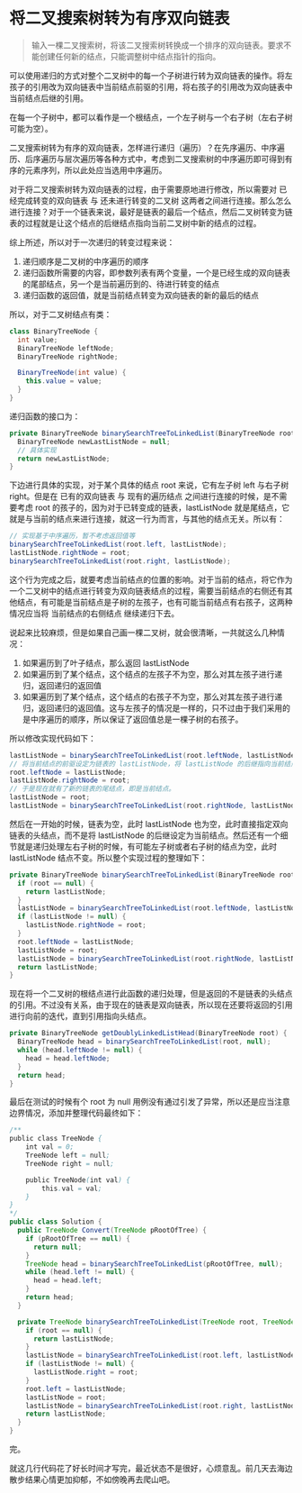 # 将二叉搜索树转为有序双向链表



> 输入一棵二叉搜索树，将该二叉搜索树转换成一个排序的双向链表。要求不能创建任何新的结点，只能调整树中结点指针的指向。

可以使用递归的方式对整个二叉树中的每一个子树进行转为双向链表的操作。将左孩子的引用改为双向链表中当前结点前驱的引用，将右孩子的引用改为双向链表中当前结点后继的引用。

在每一个子树中，都可以看作是一个根结点，一个左子树与一个右子树（左右子树可能为空）。

二叉搜索树转为有序的双向链表，怎样进行递归（遍历）？在先序遍历、中序遍历、后序遍历与层次遍历等各种方式中，考虑到二叉搜索树的中序遍历即可得到有序的元素序列，所以此处应当选用中序遍历。

对于将二叉搜索树转为双向链表的过程，由于需要原地进行修改，所以需要对 已经完成转变的双向链表 与 还未进行转变的二叉树 这两者之间进行连接。那么怎么进行连接？对于一个链表来说，最好是链表的最后一个结点，然后二叉树转变为链表的过程就是让这个结点的后继结点指向当前二叉树中新的结点的过程。

综上所述，所以对于一次递归的转变过程来说：

1. 递归顺序是二叉树的中序遍历的顺序
2. 递归函数所需要的内容，即参数列表有两个变量，一个是已经生成的双向链表的尾部结点，另一个是当前遍历到的、待进行转变的结点
3. 递归函数的返回值，就是当前结点转变为双向链表的新的最后的结点

所以，对于二叉树结点有类：

```java
class BinaryTreeNode {
  int value;
  BinaryTreeNode leftNode;
  BinaryTreeNode rightNode;

  BinaryTreeNode(int value) {
    this.value = value;
  }
}
```

递归函数的接口为：

```java
private BinaryTreeNode binarySearchTreeToLinkedList(BinaryTreeNode root, BinaryTreeNode lastListNode) {
  BinaryTreeNode newLastListNode = null;
  // 具体实现
  return newLastListNode;
}
```

下边进行具体的实现，对于某个具体的结点 root 来说，它有左子树 left 与右子树 right。但是在 已有的双向链表 与 现有的遍历结点 之间进行连接的时候，是不需要考虑 root 的孩子的，因为对于已转变成的链表，lastListNode 就是尾结点，它就是与当前的结点来进行连接，就这一行为而言，与其他的结点无关。所以有：

```java
// 实现基于中序遍历，暂不考虑返回值等
binarySearchTreeToLinkedList(root.left, lastListNode);
lastListNode.rightNode = root;
binarySearchTreeToLinkedList(root.right, lastListNode);
```

这个行为完成之后，就要考虑当前结点的位置的影响。对于当前的结点，将它作为一个二叉树中的结点进行转变为双向链表结点的过程，需要当前结点的右侧还有其他结点，有可能是当前结点是子树的左孩子，也有可能当前结点有右孩子，这两种情况应当将 当前结点的右侧结点 继续递归下去。

说起来比较麻烦，但是如果自己画一棵二叉树，就会很清晰，一共就这么几种情况：

1. 如果遍历到了叶子结点，那么返回 lastListNode
2. 如果遍历到了某个结点，这个结点的左孩子不为空，那么对其左孩子进行递归，返回递归的返回值
3. 如果遍历到了某个结点，这个结点的右孩子不为空，那么对其左孩子进行递归，返回递归的返回值。这与左孩子的情况是一样的，只不过由于我们采用的是中序遍历的顺序，所以保证了返回值总是一棵子树的右孩子。

所以修改实现代码如下：

```java
lastListNode = binarySearchTreeToLinkedList(root.leftNode, lastListNode);
// 将当前结点的前驱设定为链表的 lastListNode，将 lastListNode 的后继指向当前结点
root.leftNode = lastListNode;
lastListNode.rightNode = root;
// 于是现在就有了新的链表的尾结点，即是当前结点。
lastListNode = root;
lastListNode = binarySearchTreeToLinkedList(root.rightNode, lastListNode);
```

然后在一开始的时候，链表为空，此时 lastListNode 也为空，此时直接指定双向链表的头结点，而不是将 lastListNode 的后继设定为当前结点。然后还有一个细节就是递归处理左右子树的时候，有可能左子树或者右子树的结点为空，此时 lastListNode 结点不变。所以整个实现过程的整理如下：

```java
private BinaryTreeNode binarySearchTreeToLinkedList(BinaryTreeNode root, BinaryTreeNode lastListNode) {
  if (root == null) {
    return lastListNode;
  }
  lastListNode = binarySearchTreeToLinkedList(root.leftNode, lastListNode);
  if (lastListNode != null) {
    lastListNode.rightNode = root;
  }
  root.leftNode = lastListNode;
  lastListNode = root;
  lastListNode = binarySearchTreeToLinkedList(root.rightNode, lastListNode);
  return lastListNode;
}
```

现在将一个二叉树的根结点进行此函数的递归处理，但是返回的不是链表的头结点的引用。不过没有关系，由于现在的链表是双向链表，所以现在还要将返回的引用进行向前的迭代，直到引用指向头结点。

```java
private BinaryTreeNode getDoublyLinkedListHead(BinaryTreeNode root) {
  BinaryTreeNode head = binarySearchTreeToLinkedList(root, null);
  while (head.leftNode != null) {
    head = head.leftNode;
  }
  return head;
}
```

最后在测试的时候有个 root 为 null 用例没有通过引发了异常，所以还是应当注意边界情况，添加并整理代码最终如下：

```java
/**
public class TreeNode {
    int val = 0;
    TreeNode left = null;
    TreeNode right = null;

    public TreeNode(int val) {
        this.val = val;
    }
}
*/
public class Solution {
  public TreeNode Convert(TreeNode pRootOfTree) {
    if (pRootOfTree == null) {
      return null;
    }
    TreeNode head = binarySearchTreeToLinkedList(pRootOfTree, null);
    while (head.left != null) {
      head = head.left;
    }
    return head;
  }

  private TreeNode binarySearchTreeToLinkedList(TreeNode root, TreeNode lastListNode) {
    if (root == null) {
      return lastListNode;
    }
    lastListNode = binarySearchTreeToLinkedList(root.left, lastListNode);
    if (lastListNode != null) {
      lastListNode.right = root;
    }
    root.left = lastListNode;
    lastListNode = root;
    lastListNode = binarySearchTreeToLinkedList(root.right, lastListNode);
    return lastListNode;
  }
}
```

完。





就这几行代码花了好长时间才写完，最近状态不是很好，心烦意乱。前几天去海边散步结果心情更加抑郁，不如傍晚再去爬山吧。